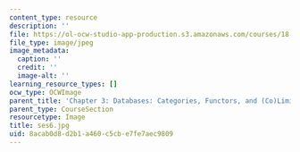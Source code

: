 ```yaml
---
content_type: resource
description: ''
file: https://ol-ocw-studio-app-production.s3.amazonaws.com/courses/18-s097-applied-category-theory-january-iap-2019/8acab0d8d2b1a460c5cbe7fe7aec9809_ses6.jpg
file_type: image/jpeg
image_metadata:
  caption: ''
  credit: ''
  image-alt: ''
learning_resource_types: []
ocw_type: OCWImage
parent_title: 'Chapter 3: Databases: Categories, Functors, and (Co)Limits'
parent_type: CourseSection
resourcetype: Image
title: ses6.jpg
uid: 8acab0d8-d2b1-a460-c5cb-e7fe7aec9809
---
```

